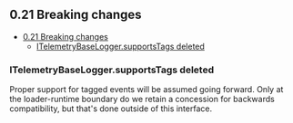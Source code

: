 ## 0.21 Breaking changes

- [0.21 Breaking changes](#021-breaking-changes)
  - [ITelemetryBaseLogger.supportsTags deleted](#itelemetrybaseloggersupportstags-deleted)

### ITelemetryBaseLogger.supportsTags deleted

Proper support for tagged events will be assumed going forward. Only at the loader-runtime boundary do we retain
a concession for backwards compatibility, but that's done outside of this interface.
